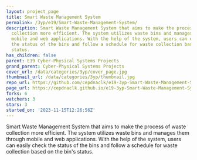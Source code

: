```yaml
---
layout: project_page
title: Smart Waste Management System
permalink: /3yp/e19/Smart-Waste-Management-System/
description: Smart Waste Management System that aims to make the process of waste
  collection more efficient. The system utilizes waste bins and manages them through
  mobile and web applications. With the help of the system, users can easily check
  the status of the bins and follow a schedule for waste collection based on the bin's
  status.
has_children: false
parent: E19 Cyber-Physical Systems Projects
grand_parent: Cyber-Physical Systems Projects
cover_url: /data/categories/3yp/cover_page.jpg
thumbnail_url: /data/categories/3yp/thumbnail.jpg
repo_url: https://github.com/cepdnaclk/e19-3yp-Smart-Waste-Management-System
page_url: https://cepdnaclk.github.io/e19-3yp-Smart-Waste-Management-System
forks: 6
watchers: 3
stars: 3
started_on: '2023-11-15T12:26:56Z'
---
```


Smart Waste Management System that aims to make the process of waste collection more efficient. The system utilizes waste bins and manages them through mobile and web applications. With the help of the system, users can easily check the status of the bins and follow a schedule for waste collection based on the bin's status.